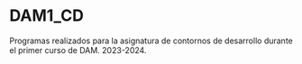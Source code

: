 # DAM1_CD
Programas realizados para la asignatura de contornos de desarrollo durante el primer curso de DAM. 2023-2024.
